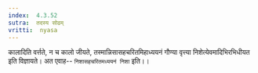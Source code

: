 ```yaml
---
index:  4.3.52
sutra:  तदस्य सोढम्
vritti:  nyasa
---
```


कालादिति वर्त्तते, न च कालो जीयते, तस्मान्निसासहचरितमिहाध्ययनं गौण्या वृत्त्या निशेत्येवमादिभिरभिधीयत इति विज्ञायते। अत एवाह-- `निशासहचरितमध्ययनं निशा` इति।।


